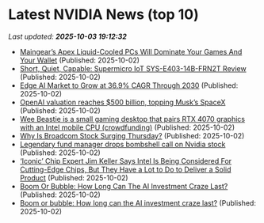 # Latest NVIDIA News (top 10)
_Last updated: **2025-10-03 19:12:32**_

- [Maingear’s Apex Liquid-Cooled PCs Will Dominate Your Games And Your Wallet](https://www.forbes.com/sites/mitchwallace/2025/10/02/maingears-apex-liquid-cooled-pcs-will-dominate-your-games-and-your-wallet/) (Published: 2025-10-02)
- [Short, Quiet, Capable: Supermicro IoT SYS-E403-14B-FRN2T Review](https://www.storagereview.com/review/short-quiet-capable-supermicro-iot-sys-e403-14b-frn2t-review) (Published: 2025-10-02)
- [Edge AI Market to Grow at 36.9% CAGR Through 2030](https://www.globenewswire.com/news-release/2025/10/02/3160652/0/en/Edge-AI-Market-to-Grow-at-36-9-CAGR-Through-2030.html) (Published: 2025-10-02)
- [OpenAI valuation reaches $500 billion, topping Musk’s SpaceX](https://fortune.com/2025/10/02/openai-valuation-reaches-500-billion-topping-musks-spacex/) (Published: 2025-10-02)
- [Wee Beastie is a small gaming desktop that pairs RTX 4070 graphics with an Intel mobile CPU (crowdfunding)](https://liliputing.com/wee-beastie-is-a-small-gaming-desktop-that-pairs-rtx-4070-graphics-with-an-intel-mobile-cpu-crowdfunding/) (Published: 2025-10-02)
- [Why Is Broadcom Stock Surging Thursday?](https://finance.yahoo.com/news/why-broadcom-stock-surging-thursday-183327721.html) (Published: 2025-10-02)
- [Legendary fund manager drops bombshell call on Nvidia stock](https://www.thestreet.com/technology/legendary-fund-manager-drops-bombshell-call-on-nvidia-stock-) (Published: 2025-10-02)
- [‘Iconic’ Chip Expert Jim Keller Says Intel Is Being Considered For Cutting-Edge Chips, But They Have a Lot to Do to Deliver a Solid Product](https://wccftech.com/chip-expert-jim-keller-says-intel-is-being-considered-for-cutting-edge-chips/) (Published: 2025-10-02)
- [Boom Or Bubble: How Long Can The AI Investment Craze Last?](https://www.ibtimes.com/boom-bubble-how-long-can-ai-investment-craze-last-3785275) (Published: 2025-10-02)
- [Boom or bubble: How long can the AI investment craze last?](https://www.digitaljournal.com/business/boom-or-bubble-how-long-can-the-ai-investment-craze-last/article) (Published: 2025-10-02)
